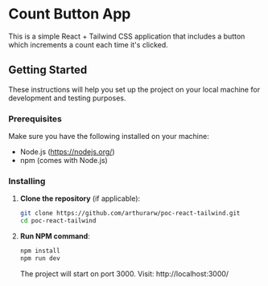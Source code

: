 # Count Button App

This is a simple React + Tailwind CSS application that includes a button which increments a count each time it's clicked.

## Getting Started

These instructions will help you set up the project on your local machine for development and testing purposes.

### Prerequisites

Make sure you have the following installed on your machine:

- Node.js (https://nodejs.org/)
- npm (comes with Node.js)

### Installing

1. **Clone the repository** (if applicable):

   ```bash
   git clone https://github.com/arthurarw/poc-react-tailwind.git
   cd poc-react-tailwind
   ```

2. **Run NPM command**:
   ```bash
   npm install
   npm run dev
   ```
   The project will start on port 3000. Visit: http://localhost:3000/
